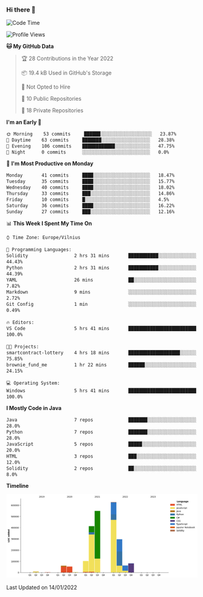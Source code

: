 ### Hi there 👋

<!--START_SECTION:waka-->
![Code Time](http://img.shields.io/badge/Code%20Time-531%20hrs%2014%20mins-blue)

![Profile Views](http://img.shields.io/badge/Profile%20Views-0-blue)

**🐱 My GitHub Data** 

> 🏆 28 Contributions in the Year 2022
 > 
> 📦 19.4 kB Used in GitHub's Storage 
 > 
> 🚫 Not Opted to Hire
 > 
> 📜 10 Public Repositories 
 > 
> 🔑 18 Private Repositories  
 > 
**I'm an Early 🐤** 

```text
🌞 Morning    53 commits     ██████░░░░░░░░░░░░░░░░░░░   23.87% 
🌆 Daytime    63 commits     ███████░░░░░░░░░░░░░░░░░░   28.38% 
🌃 Evening    106 commits    ████████████░░░░░░░░░░░░░   47.75% 
🌙 Night      0 commits      ░░░░░░░░░░░░░░░░░░░░░░░░░   0.0%

```
📅 **I'm Most Productive on Monday** 

```text
Monday       41 commits     ████░░░░░░░░░░░░░░░░░░░░░   18.47% 
Tuesday      35 commits     ████░░░░░░░░░░░░░░░░░░░░░   15.77% 
Wednesday    40 commits     ████░░░░░░░░░░░░░░░░░░░░░   18.02% 
Thursday     33 commits     ███░░░░░░░░░░░░░░░░░░░░░░   14.86% 
Friday       10 commits     █░░░░░░░░░░░░░░░░░░░░░░░░   4.5% 
Saturday     36 commits     ████░░░░░░░░░░░░░░░░░░░░░   16.22% 
Sunday       27 commits     ███░░░░░░░░░░░░░░░░░░░░░░   12.16%

```


📊 **This Week I Spent My Time On** 

```text
⌚︎ Time Zone: Europe/Vilnius

💬 Programming Languages: 
Solidity                 2 hrs 31 mins       ███████████░░░░░░░░░░░░░░   44.43% 
Python                   2 hrs 31 mins       ███████████░░░░░░░░░░░░░░   44.39% 
YAML                     26 mins             ██░░░░░░░░░░░░░░░░░░░░░░░   7.82% 
Markdown                 9 mins              ░░░░░░░░░░░░░░░░░░░░░░░░░   2.72% 
Git Config               1 min               ░░░░░░░░░░░░░░░░░░░░░░░░░   0.49%

🔥 Editors: 
VS Code                  5 hrs 41 mins       █████████████████████████   100.0%

🐱‍💻 Projects: 
smartcontract-lottery    4 hrs 18 mins       ███████████████████░░░░░░   75.85% 
brownie_fund_me          1 hr 22 mins        ██████░░░░░░░░░░░░░░░░░░░   24.15%

💻 Operating System: 
Windows                  5 hrs 41 mins       █████████████████████████   100.0%

```

**I Mostly Code in Java** 

```text
Java                     7 repos             ███████░░░░░░░░░░░░░░░░░░   28.0% 
Python                   7 repos             ███████░░░░░░░░░░░░░░░░░░   28.0% 
JavaScript               5 repos             █████░░░░░░░░░░░░░░░░░░░░   20.0% 
HTML                     3 repos             ███░░░░░░░░░░░░░░░░░░░░░░   12.0% 
Solidity                 2 repos             ██░░░░░░░░░░░░░░░░░░░░░░░   8.0%

```


**Timeline**

![Chart not found](https://raw.githubusercontent.com/BenasVolkovas/BenasVolkovas/main/charts/bar_graph.png) 


 Last Updated on 14/01/2022
<!--END_SECTION:waka-->
